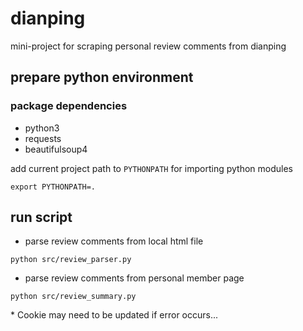 # dianping
mini-project for scraping personal review comments from dianping

## prepare python environment

### package dependencies

* python3
* requests
* beautifulsoup4

add current project path to `PYTHONPATH` for importing python modules

```
export PYTHONPATH=.
```

## run script

* parse review comments from local html file
```
python src/review_parser.py
```

* parse review comments from personal member page
```
python src/review_summary.py
```

\* Cookie may need to be updated if error occurs...
